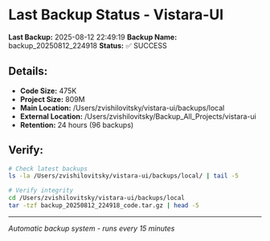 # Last Backup Status - Vistara-UI

**Last Backup:** 2025-08-12 22:49:19
**Backup Name:** backup_20250812_224918
**Status:** ✅ SUCCESS

## Details:
- **Code Size:** 475K
- **Project Size:** 809M
- **Main Location:** /Users/zvishilovitsky/vistara-ui/backups/local
- **External Location:** /Users/zvishilovitsky/Backup_All_Projects/vistara-ui
- **Retention:** 24 hours (96 backups)

## Verify:
```bash
# Check latest backups
ls -la /Users/zvishilovitsky/vistara-ui/backups/local/ | tail -5

# Verify integrity
cd /Users/zvishilovitsky/vistara-ui/backups/local
tar -tzf backup_20250812_224918_code.tar.gz | head -5
```

---
*Automatic backup system - runs every 15 minutes*
